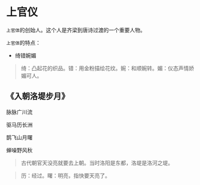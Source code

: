 # 上官仪

`上官体`的创始人。这个人是齐梁到唐诗过渡的一个重要人物。

`上官体`的特点：

- 绮错婉媚

> 绮：凸起花的织品。错：用金粉描绘花纹。婉：和顺婉转。媚：仪态声情娇媚可人。

## 《入朝洛堤步月》

脉脉广川流

驱马历长洲

鹊飞山月曙

蝉噪野风秋

> 古代朝官天没亮就要去上朝。当时洛阳是东都，洛堤是洛河之堤。

> 历：经过。曙：明亮，指快要天亮了。


